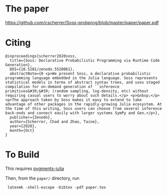 # The paper

https://github.com/cscherrer/Soss-probprog/blob/master/paper/paper.pdf

# Citing

```
@inproceedings{scherrer2020soss, 
  title={Soss: Declarative Probabilistic Programming via Runtime Code Generation}, 
  DOI={10.5281/zenodo.5520061}, 
  abstractNote={0 <p>We present Soss, a declarative probabilistic programming language embedded in the Julia language. Soss represents statistical models in terms of abstract syntax trees, and uses staged compilation for on-demand generation of ``inference primitives&#39;&#39; (random sampling, log-density, etc) without requiring casual users to worry about such details.</p> <p>&nbsp;</p> <p>The approach taken by Soss makes it easy to extend to take advantage of other packages in the rapidly-growing Julia ecosystem. At the time of this writing, Soss users can choose from several inference back-ends and connect easily with larger systems SymPy and Gen.</p>}, 
  publisher={Zenodo}, 
  author={Scherrer, Chad and Zhao, Taine}, 
  year={2020}, 
  month={Oct} 
}
```

# To Build
This requires [pygments-julia](https://github.com/sisl/pygments-julia)

Then, from the `paper/` directory, run
```
 latexmk -shell-escape -bibtex -pdf paper.tex
 ```
